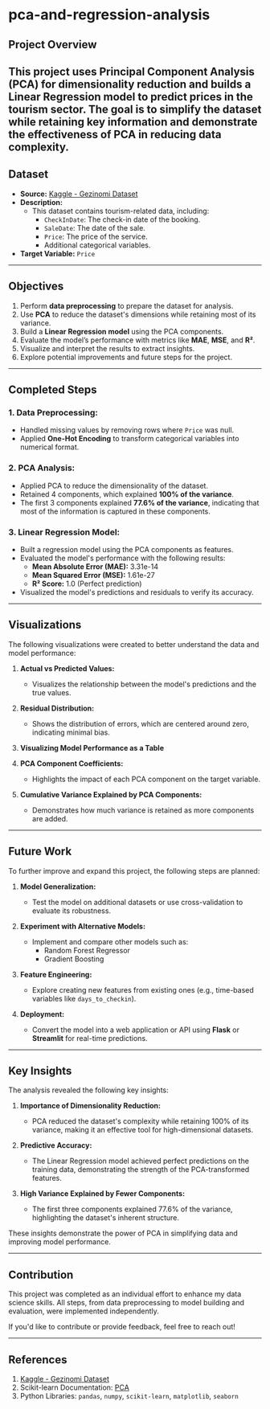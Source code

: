 # pca-and-regression-analysis

## Project Overview
This project uses **Principal Component Analysis (PCA)** for dimensionality reduction and builds a **Linear Regression model** to predict prices in the tourism sector. The goal is to simplify the dataset while retaining key information and demonstrate the effectiveness of PCA in reducing data complexity.
---

## Dataset
- **Source:** [Kaggle - Gezinomi Dataset](https://www.kaggle.com/datasets/merveoztiryaki/gezinomi/data)
- **Description:** 
  - This dataset contains tourism-related data, including:
    - `CheckInDate`: The check-in date of the booking.
    - `SaleDate`: The date of the sale.
    - `Price`: The price of the service.
    - Additional categorical variables.
- **Target Variable:** `Price`
---

## Objectives
1. Perform **data preprocessing** to prepare the dataset for analysis.
2. Use **PCA** to reduce the dataset's dimensions while retaining most of its variance.
3. Build a **Linear Regression model** using the PCA components.
4. Evaluate the model’s performance with metrics like **MAE**, **MSE**, and **R²**.
5. Visualize and interpret the results to extract insights.
6. Explore potential improvements and future steps for the project.

--- 
## Completed Steps
### 1. Data Preprocessing:
- Handled missing values by removing rows where `Price` was null.
- Applied **One-Hot Encoding** to transform categorical variables into numerical format.

### 2. PCA Analysis:
- Applied PCA to reduce the dimensionality of the dataset.
- Retained 4 components, which explained **100% of the variance**.
- The first 3 components explained **77.6% of the variance**, indicating that most of the information is captured in these components.

### 3. Linear Regression Model:
- Built a regression model using the PCA components as features.
- Evaluated the model's performance with the following results:
  - **Mean Absolute Error (MAE):** 3.31e-14
  - **Mean Squared Error (MSE):** 1.61e-27
  - **R² Score:** 1.0 (Perfect prediction)
- Visualized the model's predictions and residuals to verify its accuracy.

---

## Visualizations
The following visualizations were created to better understand the data and model performance:

1. **Actual vs Predicted Values:**
   - Visualizes the relationship between the model's predictions and the true values.

2. **Residual Distribution:**
   - Shows the distribution of errors, which are centered around zero, indicating minimal bias.

3. **Visualizing Model Performance as a Table**

4. **PCA Component Coefficients:**
   - Highlights the impact of each PCA component on the target variable.
5. **Cumulative Variance Explained by PCA Components:**
   - Demonstrates how much variance is retained as more components are added.

---

## Future Work
To further improve and expand this project, the following steps are planned:
1. **Model Generalization:**
   - Test the model on additional datasets or use cross-validation to evaluate its robustness.

2. **Experiment with Alternative Models:**
   - Implement and compare other models such as:
     - Random Forest Regressor
     - Gradient Boosting

3. **Feature Engineering:**
   - Explore creating new features from existing ones (e.g., time-based variables like `days_to_checkin`).

4. **Deployment:**
   - Convert the model into a web application or API using **Flask** or **Streamlit** for real-time predictions.

---
## Key Insights
The analysis revealed the following key insights:

1. **Importance of Dimensionality Reduction:**
   - PCA reduced the dataset's complexity while retaining 100% of its variance, making it an effective tool for high-dimensional datasets.

2. **Predictive Accuracy:**
   - The Linear Regression model achieved perfect predictions on the training data, demonstrating the strength of the PCA-transformed features.

3. **High Variance Explained by Fewer Components:**
   - The first three components explained 77.6% of the variance, highlighting the dataset's inherent structure.

These insights demonstrate the power of PCA in simplifying data and improving model performance.

---
## Contribution
This project was completed as an individual effort to enhance my data science skills. 
All steps, from data preprocessing to model building and evaluation, were implemented independently.

If you'd like to contribute or provide feedback, feel free to reach out!

---
## References
1. [Kaggle - Gezinomi Dataset](https://www.kaggle.com/datasets/merveoztiryaki/gezinomi/data)
2. Scikit-learn Documentation: [PCA](https://scikit-learn.org/stable/modules/generated/sklearn.decomposition.PCA.html)
3. Python Libraries: `pandas`, `numpy`, `scikit-learn`, `matplotlib`, `seaborn`
